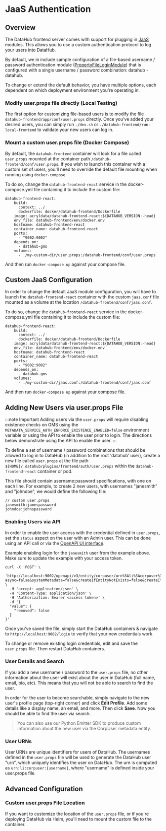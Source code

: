 # JaaS Authentication

## Overview

The DataHub frontend server comes with support for plugging in [JaaS](https://docs.oracle.com/javase/7/docs/technotes/guides/security/jaas/JAASRefGuide.html) modules.
This allows you to use a custom authentication protocol to log your users into DataHub.

By default, we in include sample configuration of a file-based username / password authentication module ([PropertyFileLoginModule](http://archive.eclipse.org/jetty/8.0.0.M3/apidocs/org/eclipse/jetty/plus/jaas/spi/PropertyFileLoginModule.html))
that is configured with a single username / password combination: datahub - datahub.

To change or extend the default behavior, you have multiple options, each dependent on which deployment environment you're operating in.

### Modify user.props file directly (Local Testing)

The first option for customizing file-based users is to modify the file `datahub-frontend/app/conf/user.props` directly.
Once you've added your desired users, you can simply run `./dev.sh` or `./datahub-frontend/run-local-frontend` to validate your
new users can log in.

### Mount a custom user.props file (Docker Compose)

By default, the `datahub-frontend` container will look for a file called `user.props` mounted at the container path
`/datahub-frontend/conf/user.props`. If you wish to launch this container with a custom set of users, you'll need to override the default
file mounting when running using `docker-compose`.

To do so, change the `datahub-frontend-react` service in the docker-compose.yml file containing it to include the custom file:

```
datahub-frontend-react:
    build:
      context: ../
      dockerfile: docker/datahub-frontend/Dockerfile
    image: acryldata/datahub-frontend-react:${DATAHUB_VERSION:-head}
    env_file: datahub-frontend/env/docker.env
    hostname: datahub-frontend-react
    container_name: datahub-frontend-react
    ports:
      - "9002:9002"
    depends_on:
      - datahub-gms
    volumes:
      - ./my-custom-dir/user.props:/datahub-frontend/conf/user.props
```

And then run `docker-compose up` against your compose file.

## Custom JaaS Configuration

In order to change the default JaaS module configuration, you will have to launch the `datahub-frontend-react` container with the custom `jaas.conf` file mounted as a volume
at the location `/datahub-frontend/conf/jaas.conf`.

To do so, change the `datahub-frontend-react` service in the docker-compose.yml file containing it to include the custom file:

```
datahub-frontend-react:
    build:
      context: ../
      dockerfile: docker/datahub-frontend/Dockerfile
    image: acryldata/datahub-frontend-react:${DATAHUB_VERSION:-head}
    env_file: datahub-frontend/env/docker.env
    hostname: datahub-frontend-react
    container_name: datahub-frontend-react
    ports:
      - "9002:9002"
    depends_on:
      - datahub-gms
    volumes:
      - ./my-custom-dir/jaas.conf:/datahub-frontend/conf/jaas.conf
```

And then run `docker-compose up` against your compose file.

## Adding New Users via user.props File

:::note Important
Adding users via the `user.props` will require disabling existence checks on GMS using the `METADATA_SERVICE_AUTH_ENFORCE_EXISTENCE_ENABLED=false` environment variable or using the API to enable the user prior to login.
The directions below demonstrate using the API to enable the user.
:::

To define a set of username / password combinations that should be allowed to log in to DataHub (in addition to the root 'datahub' user),
create a new file called `user.props` at the file path `${HOME}/.datahub/plugins/frontend/auth/user.props` within the `datahub-frontend-react` container
or pod.

This file should contain username:password specifications, with one on each line. For example, to create 2 new users,
with usernames "janesmith" and "johndoe", we would define the following file:

```
// custom user.props
janesmith:janespassword
johndoe:johnspassword
```

### Enabling Users via API

In order to enable the user access with the credential defined in `user.props`, set the `status` aspect on the user with an Admin user. This can be done using an API call or via the [OpenAPI UI interface](/docs/api/openapi/openapi-usage-guide.md).

Example enabling login for the `janesmith` user from the example above. Make sure to update the example with your access token.

```shell
curl -X 'POST' \
  'http://localhost:9002/openapi/v3/entity/corpuser/urn%3Ali%3Acorpuser%3Ajanesmith/status?async=false&systemMetadata=false&createIfEntityNotExists=false&createIfNotExists=true' \
  -H 'accept: application/json' \
  -H 'Content-Type: application/json' \
  -H 'Authorization: Bearer <access token>' \
  -d '{
  "value": {
    "removed": false
  }
}'
```

Once you've saved the file, simply start the DataHub containers & navigate to `http://localhost:9002/login`
to verify that your new credentials work.

To change or remove existing login credentials, edit and save the `user.props` file. Then restart DataHub containers.

### User Details and Search

If you add a new username / password to the `user.props` file, no other information about the user will exist
about the user in DataHub (full name, email, bio, etc). This means that you will not be able to search to find the user.

In order for the user to become searchable, simply navigate to the new user's profile page (top-right corner) and click
**Edit Profile**. Add some details like a display name, an email, and more. Then click **Save**. Now you should be able
to find the user via search.

> You can also use our Python Emitter SDK to produce custom information about the new user via the CorpUser metadata entity.

### User URNs

User URNs are unique identifiers for users of DataHub. The usernames defined in the `user.props` file will be used to generate the DataHub user "urn", which uniquely identifies
the user on DataHub. The urn is computed as `urn:li:corpuser:{username}`, where "username" is defined inside your user.props file.

## Advanced Configuration

### Custom user.props File Location

If you want to customize the location of the `user.props` file, or if you're deploying DataHub via Helm, you'll need to mount the custom file to the container.
